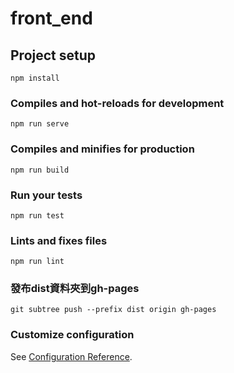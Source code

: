 # front_end

## Project setup
```
npm install
```

### Compiles and hot-reloads for development
```
npm run serve
```

### Compiles and minifies for production
```
npm run build
```

### Run your tests
```
npm run test
```

### Lints and fixes files
```
npm run lint
```

### 發布dist資料夾到gh-pages
```
git subtree push --prefix dist origin gh-pages
```

### Customize configuration
See [Configuration Reference](https://cli.vuejs.org/config/).
